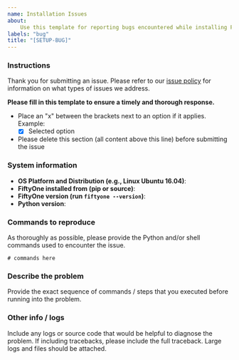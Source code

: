 ```yaml
---
name: Installation Issues
about:
    Use this template for reporting bugs encountered while installing FiftyOne Examples.
labels: "bug"
title: "[SETUP-BUG]"
---
```


### Instructions

Thank you for submitting an issue. Please refer to our
[issue policy](https://www.github.com/voxel51/fiftyone-examples/blob/master/ISSUE_POLICY.md)
for information on what types of issues we address.

**Please fill in this template to ensure a timely and thorough response.**

-   Place an "x" between the brackets next to an option if it applies. Example:
    -   [x] Selected option
-   Please delete this section (all content above this line) before submitting
    the issue

### System information

-   **OS Platform and Distribution (e.g., Linux Ubuntu 16.04)**:
-   **FiftyOne installed from (pip or source)**:
-   **FiftyOne version (run `fiftyone --version`)**:
-   **Python version**:

### Commands to reproduce

As thoroughly as possible, please provide the Python and/or shell commands used
to encounter the issue.

```
# commands here
```

### Describe the problem

Provide the exact sequence of commands / steps that you executed before running
into the problem.

### Other info / logs

Include any logs or source code that would be helpful to diagnose the problem.
If including tracebacks, please include the full traceback. Large logs and
files should be attached.
